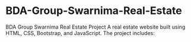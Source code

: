 # BDA-Group-Swarnima-Real-Estate
BDA Group Swarnima Real Estate Project A real estate website built using HTML, CSS, Bootstrap, and JavaScript. The project includes:
